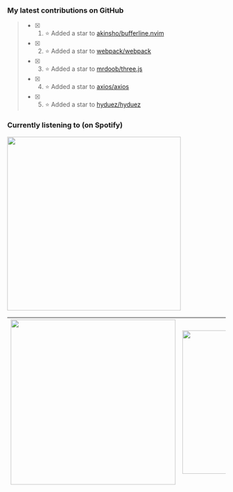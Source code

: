 ### My latest contributions on GitHub
<!--START_SECTION:activity-->
> - [x] 1. ⭐ Added a star to [akinsho/bufferline.nvim](https://github.com/akinsho/bufferline.nvim)
> - [x] 2. ⭐ Added a star to [webpack/webpack](https://github.com/webpack/webpack)
> - [x] 3. ⭐ Added a star to [mrdoob/three.js](https://github.com/mrdoob/three.js)
> - [x] 4. ⭐ Added a star to [axios/axios](https://github.com/axios/axios)
> - [x] 5. ⭐ Added a star to [hyduez/hyduez](https://github.com/hyduez/hyduez)
<!--END_SECTION:activity-->

### Currently listening to (on Spotify)
<img src="https://spotify-hyduez.vercel.app/api/spotify" width="400em">

| <img src="https://github-readme-stats.vercel.app/api?username=hyduez&show_icons=true&hide_border=true&&count_private=true&include_all_commits=true&theme=transparent" width="380em" /> | <img src="https://github-readme-stats.vercel.app/api/top-langs/?username=hyduez&layout=compact&hide_border=true&theme=transparent" width="330em" /> |
| -------------------- | -------------------- |
